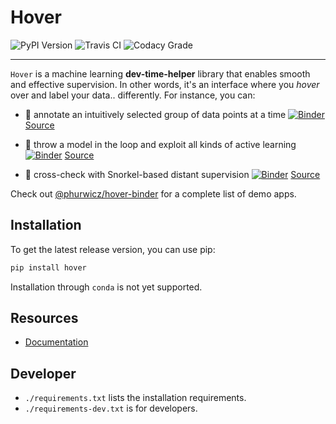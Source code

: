 # Hover

![PyPI Version](https://img.shields.io/pypi/v/hover?style=for-the-badge)
![Travis CI](https://img.shields.io/travis/phurwicz/hover?style=for-the-badge)
![Codacy Grade](https://img.shields.io/codacy/grade/689827d9077b43ac8721c7658d122d1a?style=for-the-badge)

----

`Hover` is a machine learning **dev-time-helper** library that enables smooth and effective supervision. In other words, it's an interface where you _hover_ over and label your data.. differently. For instance, you can:

- :seedling: annotate an intuitively selected group of data points at a time [![Binder](https://mybinder.org/badge_logo.svg)](https://mybinder.org/v2/gh/phurwicz/hover-binder/master?urlpath=/proxy/5006/app-simple-annotator) [Source](https://github.com/phurwicz/hover-binder/app-simple-annotator/main.py)

- :ferris_wheel: throw a model in the loop and exploit all kinds of active learning [![Binder](https://mybinder.org/badge_logo.svg)](https://mybinder.org/v2/gh/phurwicz/hover-binder/master?urlpath=/proxy/5006/app-active-learning) [Source](https://github.com/phurwicz/hover-binder/app-active-learning/main.py)

- :whale: cross-check with Snorkel-based distant supervision [![Binder](https://mybinder.org/badge_logo.svg)](https://mybinder.org/v2/gh/phurwicz/hover-binder/master?urlpath=/proxy/5006/app-snorkel-explorer) [Source](https://github.com/phurwicz/hover-binder/app-snorkel-explorer/main.py)

Check out [@phurwicz/hover-binder](https://github.com/phurwicz/hover-binder) for a complete list of demo apps.


## Installation

To get the latest release version, you can use pip:

```bash
pip install hover
```

Installation through `conda` is not yet supported.


## Resources

- [Documentation](https://phurwicz.github.io/hover/)

## Developer

- `./requirements.txt` lists the installation requirements.
- `./requirements-dev.txt` is for developers.
